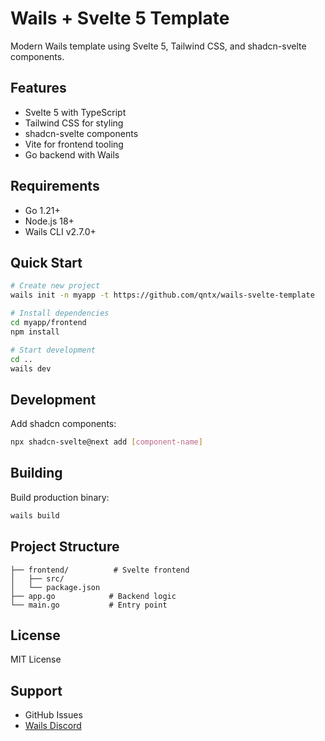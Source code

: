 # Wails + Svelte 5 Template

Modern Wails template using Svelte 5, Tailwind CSS, and shadcn-svelte components.

## Features

- Svelte 5 with TypeScript
- Tailwind CSS for styling
- shadcn-svelte components
- Vite for frontend tooling
- Go backend with Wails

## Requirements

- Go 1.21+
- Node.js 18+
- Wails CLI v2.7.0+

## Quick Start

```bash
# Create new project
wails init -n myapp -t https://github.com/qntx/wails-svelte-template

# Install dependencies
cd myapp/frontend
npm install

# Start development
cd ..
wails dev
```

## Development

Add shadcn components:

```bash
npx shadcn-svelte@next add [component-name]
```

## Building

Build production binary:

```bash
wails build
```

## Project Structure

```
├── frontend/          # Svelte frontend
│   ├── src/
│   └── package.json
├── app.go            # Backend logic
└── main.go           # Entry point
```

## License

MIT License

## Support

- GitHub Issues
- [Wails Discord](https://discord.gg/wails)
